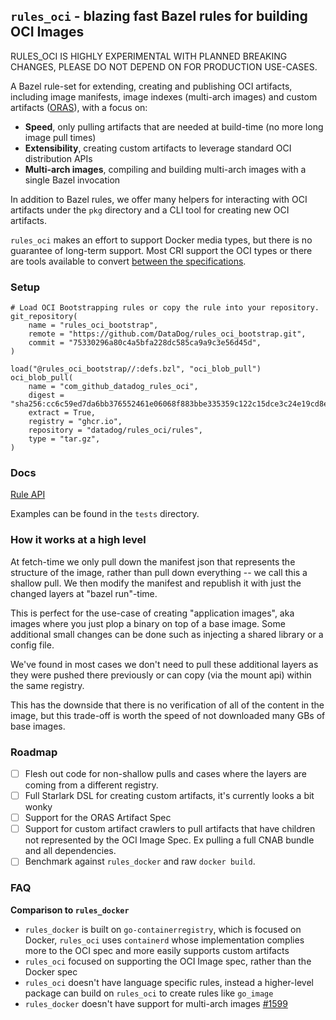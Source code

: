 ## `rules_oci` - blazing fast Bazel rules for building OCI Images

RULES_OCI IS HIGHLY EXPERIMENTAL WITH PLANNED BREAKING CHANGES, PLEASE DO NOT
DEPEND ON FOR PRODUCTION USE-CASES.

A Bazel rule-set for extending, creating and publishing OCI artifacts, including image
manifests, image indexes (multi-arch images) and custom artifacts
([ORAS](https://github.com/oras-project)), with a focus on:
* **Speed**, only pulling artifacts that are needed at build-time (no more long image pull times)
* **Extensibility**, creating custom artifacts to leverage standard OCI distribution
  APIs
* **Multi-arch images**, compiling and building multi-arch images with a single Bazel invocation

In addition to Bazel rules, we offer many helpers for interacting with OCI
artifacts under the `pkg` directory and a CLI tool for creating new OCI
artifacts.

`rules_oci` makes an effort to support Docker media types, but there is no
guarantee of long-term support. Most CRI support the OCI types or there are
tools available to convert [between the
specifications](https://github.com/opencontainers/image-spec/blob/v1.0.2/conversion.md).

### Setup

```
# Load OCI Bootstrapping rules or copy the rule into your repository.
git_repository(
    name = "rules_oci_bootstrap",
    remote = "https://github.com/DataDog/rules_oci_bootstrap.git",
    commit = "75330296a80c4a5bfa228dc585ca9a9c3e56d45d",
)

load("@rules_oci_bootstrap//:defs.bzl", "oci_blob_pull")
oci_blob_pull(
    name = "com_github_datadog_rules_oci",
    digest = "sha256:cc6c59ed7da6bb376552461e06068f883bbe335359c122c15dce3c24e19cd8e2",
    extract = True,
    registry = "ghcr.io",
    repository = "datadog/rules_oci/rules",
    type = "tar.gz",
)
```

### Docs

[Rule API](docs/docs.md)

Examples can be found in the `tests` directory.

### How it works at a high level

At fetch-time we only pull down the manifest json that represents the
structure of the image, rather than pull down everything -- we call this a shallow
pull. We then modify the manifest and republish it with just the changed layers
at "bazel run"-time.

This is perfect for the use-case of creating "application images", aka images
where you just plop a binary on top of a base image. Some additional small
changes can be done such as injecting a shared library or a config file.

We've found in most cases we don't need to pull these additional layers as they
were pushed there previously or can copy (via the mount api) within the same
registry.

This has the downside that there is no verification of all of the content
in the image, but this trade-off is worth the speed of not downloaded many GBs of
base images.

### Roadmap
* [ ] Flesh out code for non-shallow pulls and cases where the layers are coming
      from a different registry.
* [ ] Full Starlark DSL for creating custom artifacts, it's currently looks
  a bit wonky
* [ ] Support for the ORAS Artifact Spec
* [ ] Support for custom artifact crawlers to pull artifacts that have children
not represented by the OCI Image Spec. Ex pulling a full CNAB bundle and all
dependencies.
* [ ] Benchmark against `rules_docker` and raw `docker build`.

### FAQ

**Comparison to `rules_docker`**
* `rules_docker` is built on `go-containerregistry`, which is focused on Docker,
  `rules_oci` uses `containerd` whose implementation complies more to the OCI spec
  and more easily supports custom artifacts
* `rules_oci` focused on supporting the OCI Image spec, rather than the Docker
  spec
* `rules_oci` doesn't have language specific rules, instead a higher-level
  package can build on `rules_oci` to create rules like `go_image`
* `rules_docker` doesn't have support for multi-arch images [#1599](https://github.com/bazelbuild/rules_docker/issues/1599)
